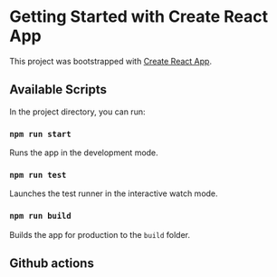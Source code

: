 # Getting Started with Create React App

This project was bootstrapped with [Create React App](https://github.com/facebook/create-react-app).

## Available Scripts

In the project directory, you can run:

### `npm run start`

Runs the app in the development mode.

### `npm run test`

Launches the test runner in the interactive watch mode.
### `npm run build`

Builds the app for production to the `build` folder.

## Github actions
